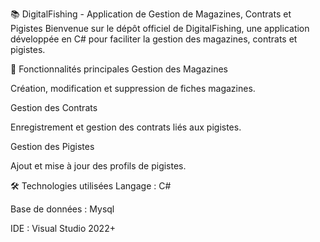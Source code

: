 📚 DigitalFishing - Application de Gestion de Magazines, Contrats et Pigistes
Bienvenue sur le dépôt officiel de DigitalFishing, une application développée en C# pour faciliter la gestion des magazines, contrats et pigistes.

🚀 Fonctionnalités principales
Gestion des Magazines

Création, modification et suppression de fiches magazines.

Gestion des Contrats

Enregistrement et gestion des contrats liés aux pigistes.


Gestion des Pigistes

Ajout et mise à jour des profils de pigistes.


🛠️ Technologies utilisées
Langage : C#

Base de données : Mysql

IDE  : Visual Studio 2022+
